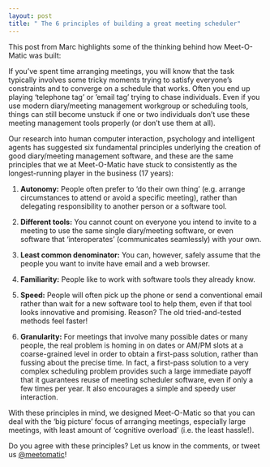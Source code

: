 ```yaml
---
layout: post
title: " The 6 principles of building a great meeting scheduler"
---
```


This post from Marc highlights some of the thinking behind how Meet-O-Matic was built:

If you’ve spent time arranging meetings, you will know that the task typically
involves some tricky moments trying to satisfy everyone’s constraints and to
converge on a schedule that works. Often you end up playing ‘telephone tag’ or
’email tag’ trying to chase individuals. Even if you use modern diary/meeting
management workgroup or scheduling tools, things can still become unstuck if
one or two individuals don’t use these meeting management tools properly (or
don’t use them at all).

Our research into human computer interaction, psychology and intelligent agents
has suggested six fundamental principles underlying the creation of good
diary/meeting management software, and these are the same principles that we at
Meet-O-Matic have stuck to consistently as the longest-running player in the
business (17 years):

1. **Autonomy:** People often prefer to ‘do their own thing’ (e.g. arrange
   circumstances to attend or avoid a specific meeting), rather than delegating
   responsibility to another person or a software tool. 

2. **Different tools:** You
   cannot count on everyone you intend to invite to a meeting to use the same
   single diary/meeting software, or even software that ‘interoperates’
   (communicates seamlessly) with your own. 
   
3. **Least common denominator:** You can,
   however, safely assume that the people you want to invite have email and a web
   browser. 
   
4. **Familiarity:** People like to work with software tools they already know. 
   
5. **Speed:** People will often pick up the phone or send a conventional email
   rather than wait for a new software tool to help them, even if that tool looks
   innovative and promising. Reason? The old tried-and-tested methods feel faster!

6. **Granularity:** For meetings that involve many possible dates or many people, the
   real problem is homing in on dates or AM/PM slots at a coarse-grained level in
   order to obtain a first-pass solution, rather than fussing about the precise
   time. In fact, a first-pass solution to a very complex scheduling problem
   provides such a large immediate payoff that it guarantees reuse of meeting
   scheduler software, even if only a few times per year. It also encourages a
   simple and speedy user interaction. 

With these principles in mind, we designed
Meet-O-Matic so that you can deal with the ‘big picture’ focus of arranging
meetings, especially large meetings, with least amount of ‘cognitive overload’
(i.e. the least hassle!).

Do you agree with these principles? Let us know in the comments, or tweet us
[@meetomatic](https://twitter.com/meetomatic)!
